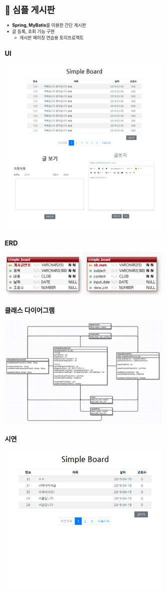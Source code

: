 # 📌 심플 게시판

* **Spring, MyBatis**를 이용한 간단 게시판
* 글 등록, 조회 기능 구현
  * 게시판 페이징 연습용 토이프로젝트

## UI

![01](https://github.com/younggeun0/younggeun0.github.io/blob/master/_posts/img/toyProjects/simpleBoard/01.png?raw=true)

## ERD

![02](https://github.com/younggeun0/younggeun0.github.io/blob/master/_posts/img/toyProjects/simpleBoard/02.png?raw=true)


## 클래스 다이어그램

![03](https://github.com/younggeun0/younggeun0.github.io/blob/master/_posts/img/toyProjects/simpleBoard/03.png?raw=true)


## 시연

![04](https://github.com/younggeun0/younggeun0.github.io/blob/master/_posts/img/toyProjects/simpleBoard/04.gif?raw=true)
